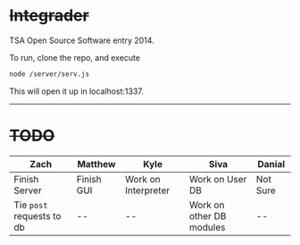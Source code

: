 ~~Integrader~~
==============

TSA Open Source Software entry 2014. 

To run, clone the repo, and execute
```bash
node /server/serv.js
```
This will open it up in localhost:1337.

--------------

~~TODO~~
==============

| Zach | Matthew | Kyle | Siva | Danial |
|------|---------|------|------|--------|
| Finish Server | Finish GUI | Work on Interpreter | Work on User DB | Not Sure |
| Tie `post` requests to db | -- | -- | Work on other DB modules | -- |
